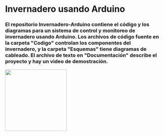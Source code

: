 # Invernadero usando Arduino
### El repositorio Invernadero-Arduino contiene el código y los diagramas para un sistema de control y monitoreo de invernadero usando Arduino. Los archivos de código fuente en la carpeta "Codigo" controlan los componentes del invernadero, y la carpeta "Esquemas" tiene diagramas de cableado. El archivo de texto en "Documentación" describe el proyecto y hay un video de demostración. 


<img src=https://github.com/Ivan-Herrera-Garcia/Invernadero-Arduino/assets/71898783/c3e4e2ec-44b8-47db-aa51-fdedf2ce5231 width=200 height=200></a>
